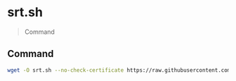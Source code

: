 # srt.sh
> Command
## Command

```bash
wget -O srt.sh --no-check-certificate https://raw.githubusercontent.com/0xACE8/srt.sh/main/srt.sh && chmod +x srt.sh && ./srt.sh
```
